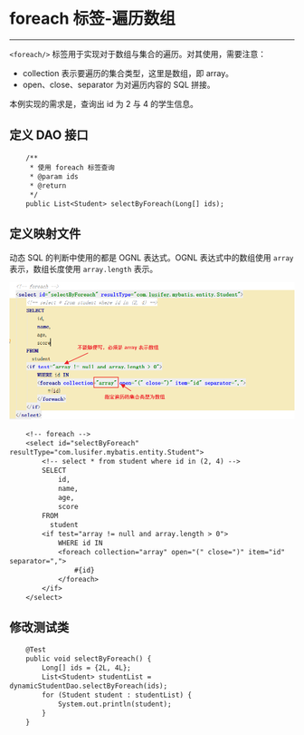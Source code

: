 # foreach 标签-遍历数组

---

`<foreach/>` 标签用于实现对于数组与集合的遍历。对其使用，需要注意：

* collection 表示要遍历的集合类型，这里是数组，即 array。
* open、close、separator 为对遍历内容的 SQL 拼接。

本例实现的需求是，查询出 id 为 2 与 4 的学生信息。

## 定义 DAO 接口

```
    /**
     * 使用 foreach 标签查询
     * @param ids
     * @return
     */
    public List<Student> selectByForeach(Long[] ids);
```

## 定义映射文件

动态 SQL 的判断中使用的都是 OGNL 表达式。OGNL 表达式中的数组使用 `array` 表示，数组长度使用 `array.length` 表示。

![](/assets/Lusifer1514413085.png)

```
    <!-- foreach -->
    <select id="selectByForeach" resultType="com.lusifer.mybatis.entity.Student">
        <!-- select * from student where id in (2, 4) -->
        SELECT
            id,
            name,
            age,
            score
        FROM
          student
        <if test="array != null and array.length > 0">
            WHERE id IN
            <foreach collection="array" open="(" close=")" item="id" separator=",">
                #{id}
            </foreach>
        </if>
    </select>
```

## 修改测试类

```
    @Test
    public void selectByForeach() {
        Long[] ids = {2L, 4L};
        List<Student> studentList = dynamicStudentDao.selectByForeach(ids);
        for (Student student : studentList) {
            System.out.println(student);
        }
    }
```